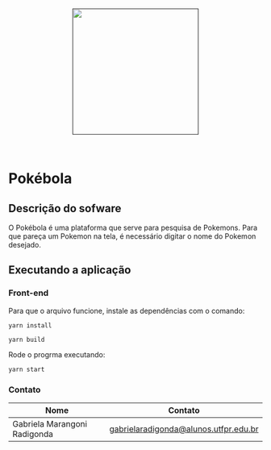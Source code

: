 <br/>
    <p align="center"><a href="" target="_blank"><img src="https://github.com/GabrielaMarangoni/Pokemon/blob/master/src/images/Pok%C3%A9_Bola.png" height="250"></a></p>
    <p align="center"</p>
<br/>

# Pokébola
## Descrição do sofware
O Pokébola é uma plataforma que serve para pesquisa de Pokemons.
Para que pareça um Pokemon na tela, é necessário digitar o nome do Pokemon desejado.

## Executando a aplicação

### Front-end
Para que o arquivo funcione, instale as dependências com o comando:
```
yarn install
```
```
yarn build
```
Rode o progrma executando:
```
yarn start
```



### Contato
| Nome                          | Contato                                |
| ----------------------------- |:--------------------------------------:|
| Gabriela Marangoni Radigonda  | gabrielaradigonda@alunos.utfpr.edu.br  |

